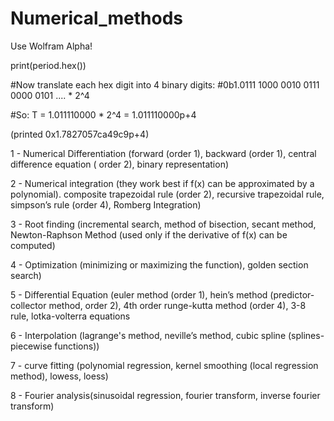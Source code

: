 # Numerical_methods

Use Wolfram Alpha!

print(period.hex())

#Now translate each hex digit into 4 binary digits:
#0b1.0111 1000 0010 0111 0000 0101 .... * 2^4

#So: T = 1.011110000 * 2^4 = 1.011110000p+4

(printed 0x1.7827057ca49c9p+4)

1 - Numerical Differentiation (forward (order 1), backward (order 1), central difference equation ( order 2), binary representation)

2 - Numerical integration (they work best if f(x) can be approximated by a polynomial).
composite trapezoidal rule (order 2), recursive trapezoidal rule, simpson’s rule (order 4), Romberg Integration)

3 - Root finding (incremental search, method of bisection, secant method, Newton-Raphson Method (used only if the derivative of f(x) can be computed)

4 - Optimization (minimizing or maximizing the function), golden section search)

5 - Differential Equation (euler method (order 1), hein’s method (predictor-collector method, order 2), 4th order runge-kutta method (order 4), 3-8 rule, lotka-volterra equations

6 - Interpolation (lagrange's method, neville’s method, cubic spline (splines-piecewise functions))

7 - curve fitting (polynomial regression, kernel smoothing (local regression method), lowess, loess)

8 - Fourier analysis(sinusoidal regression, fourier transform, inverse fourier transform)

